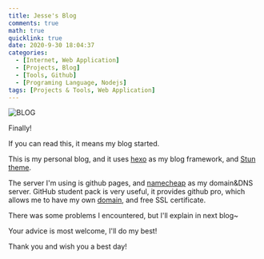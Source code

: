 ```yaml
---
title: Jesse's Blog
comments: true
math: true
quicklink: true
date: 2020-9-30 18:04:37
categories: 
  - [Internet, Web Application]
  - [Projects, Blog]
  - [Tools, Github]
  - [Programing Language, Nodejs]
tags: [Projects & Tools, Web Application]
---
```


![BLOG](/images/BLOG.png)

Finally!

If you can read this, it means my blog started.

<!-- more -->

This is my personal blog, and it uses [hexo](https://github.com/hexojs/hexo) as my blog framework, and [Stun theme](https://github.com/liuyib/hexo-theme-stun/blob/master/README_en-US.md).

The server I'm using is github pages, and [namecheap](https://www.namecheap.com/) as my domain&DNS server. GitHub student pack is very useful, it provides github pro, which allows me to have my own [domain](https://jessse.me), and free SSL certificate.

There was some problems I encountered, but I'll explain in next blog~



Your advice is most welcome, I'll do my best!



Thank you and wish you a best day!
